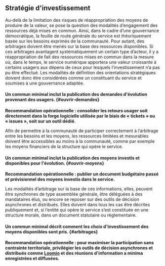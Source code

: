 ## Stratégie d'investissement

Au-delà de la limitation des risques de réappropriation des moyens de produire de la valeur, se pose la question des modalités d’engagement des ressources déjà mises en commun. Ainsi, dans le cadre d’une gouvernance démocratique, la feuille de route générale du service est théoriquement basée sur les besoins exprimés de la communauté. Pour autant, des arbitrages doivent être menés sur la base des ressources disponibles. Si ces arbitrages avantagent systématiquement un certain type d’acteur, il y a réappropriation de fait des ressources mises en commun dans la mesure où, dans le temps, le service numérique apportera une valeur croissante à certains usagers aux dépens de ceux pour lesquels l’investissement n’a pas pu être effectué. Les modalités de définition des orientations stratégiques doivent donc être considérées comme un constituant du service et soumises à une gouvernance adaptée.

#### Un commun minimal inclut la publication des demandes d'évolution provenant des usagers. {#ouvrir-demandes}

**Recommandation opérationnelle : consolider les retours usager soit directement dans la forge logicielle utilisée par le biais de « tickets » ou « issues », soit sur un outil dédié.**

Afin de permettre à la communauté de participer correctement à l’arbitrage entre les besoins et les moyens, les ressources limitées et mesurables doivent être accessibles au moins à la communauté, comme par exemple les moyens financiers de la structure qui opère le service.

#### Un commun minimal inclut la publication des moyens investis et disponibles pour l'évolution. {#ouvrir-moyens}

**Recommandation opérationnelle : publier un document budgétaire passé et prévisionnel des moyens investis dans le service.**

Les modalités d’arbitrage sur la base de ces informations, elles, peuvent être synchrones de type assemblée générale, être déléguées à des mandataires élus, ou encore se reposer sur des outils de décision asynchrones et distribués. Elles doivent dans tous les cas être décrites publiquement et, si l’entité qui opère le service s’est constituée en une structure morale, dans un document statutaire ou règlementaire.

#### Un commun minimal décrit comment les choix d'investissement des moyens disponibles sont pris. {#arbitrages}

**Recommandation opérationnelle : pour maximiser la participation sans contrainte territoriale, privilégier les outils de décision asynchrones et distribués comme [Loomio](https://www.loomio.org) et des réunions d'information a minima enregistrées et diffusées.**
